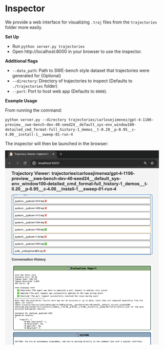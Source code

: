 # Inspector
We provide a web interface for visualizing `.traj` files from the `trajectories` folder more easily.

**Set Up**
* Run `python server.py trajectories`
* Open http://localhost:8000 in your browser to use the inspector.

**Additional flags**
- `--data_path`: Path to SWE-bench style dataset that trajectories were generated for (Optional)
- `--directory`: Directory of trajectories to inspect (Defaults to `./trajectories` folder)
- `--port`: Port to host web app (Defaults to `8000`).

**Example Usage**

From running the command:
```
python server.py --directory trajectories/carlosejimenez/gpt-4-1106-preview__swe-bench-dev-40-seed24__default_sys-env_window100-detailed_cmd_format-full_history-1_demos__t-0.20__p-0.95__c-4.00__install-1__sweep-01-run-4
```
The inspector will then be launched in the browser:

<p align="center">
    <img src="../assets/inspector.png" alt="swe-agent.com" />
</p>